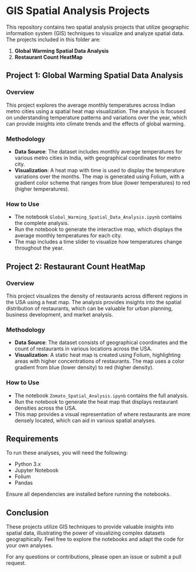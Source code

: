 # GIS Spatial Analysis Projects

This repository contains two spatial analysis projects that utilize geographic information system (GIS) techniques to visualize and analyze spatial data. The projects included in this folder are:

1. **Global Warming Spatial Data Analysis**
2. **Restaurant Count HeatMap**

## Project 1: Global Warming Spatial Data Analysis

### Overview

This project explores the average monthly temperatures across Indian metro cities using a spatial heat map visualization. The analysis is focused on understanding temperature patterns and variations over the year, which can provide insights into climate trends and the effects of global warming.

### Methodology

- **Data Source**: The dataset includes monthly average temperatures for various metro cities in India, with geographical coordinates for metro city.
- **Visualization**: A heat map with time is used to display the temperature variations over the months. The map is generated using Folium, with a gradient color scheme that ranges from blue (lower temperatures) to red (higher temperatures).

### How to Use

- The notebook `Global_Warming_Spatial_Data_Analysis.ipynb` contains the complete analysis.
- Run the notebook to generate the interactive map, which displays the average monthly temperatures for each city.
- The map includes a time slider to visualize how temperatures change throughout the year.

## Project 2: Restaurant Count HeatMap

### Overview

This project visualizes the density of restaurants across different regions in the USA using a heat map. The analysis provides insights into the spatial distribution of restaurants, which can be valuable for urban planning, business development, and market analysis.

### Methodology

- **Data Source**: The dataset consists of geographical coordinates and the count of restaurants in various locations across the USA.
- **Visualization**: A static heat map is created using Folium, highlighting areas with higher concentrations of restaurants. The map uses a color gradient from blue (lower density) to red (higher density).

### How to Use

- The notebook `Zomato_Spatial_Analysis.ipynb` contains the full analysis.
- Run the notebook to generate the heat map that displays restaurant densities across the USA.
- This map provides a visual representation of where restaurants are more densely located, which can aid in various spatial analyses.

## Requirements

To run these analyses, you will need the following:

- Python 3.x
- Jupyter Notebook
- Folium
- Pandas

Ensure all dependencies are installed before running the notebooks.

## Conclusion

These projects utilize GIS techniques to provide valuable insights into spatial data, illustrating the power of visualizing complex datasets geographically. Feel free to explore the notebooks and adapt the code for your own analyses.

For any questions or contributions, please open an issue or submit a pull request.

